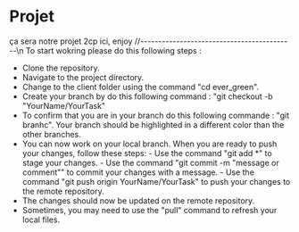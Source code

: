 # Projet
ça sera notre projet 2cp ici, enjoy 
//-------------------------------------------\n
To start wokring please do this following steps : 
- Clone the repository.
- Navigate to the project directory.
- Change to the client folder using the command "cd ever_green".
- Create your branch by do this following command : "git checkout -b "YourName/YourTask"
- To confirm that you are in your branch do this following commande : "git branhc". Your branch should be highlighted in a different color than the other branches.
- You can now work on your local branch. When you are ready to push your changes, follow these steps:
           - Use the command "git add *" to stage your changes.
           - Use the command "git commit -m "message or comment"" to commit your changes with a message.
           - Use the command "git push origin YourName/YourTask" to push your changes to the remote repository.
- The changes should now be updated on the remote repository.
- Sometimes, you may need to use the "pull" command to refresh your local files.
